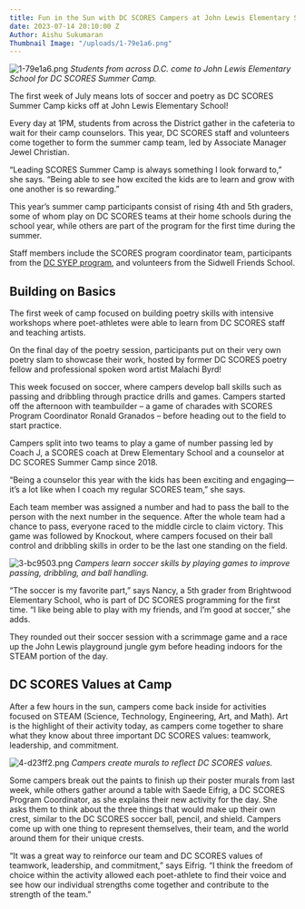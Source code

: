 ```yaml
---
title: Fun in the Sun with DC SCORES Campers at John Lewis Elementary School
date: 2023-07-14 20:10:00 Z
Author: Aishu Sukumaran
Thumbnail Image: "/uploads/1-79e1a6.png"
---
```


![1-79e1a6.png](/uploads/1-79e1a6.png)
*Students from across D.C. come to John Lewis Elementary School for DC SCORES Summer Camp.*










The first week of July means lots of soccer and poetry as DC SCORES Summer Camp kicks off at John Lewis Elementary School! 

Every day at 1PM, students from across the District gather in the cafeteria to wait for their camp counselors. This year, DC SCORES staff and volunteers come together to form the summer camp team, led by Associate Manager Jewel Christian.

“Leading SCORES Summer Camp is always something I look forward to,” she says. “Being able to see how excited the kids are to learn and grow with one another is so rewarding.”

This year’s summer camp participants consist of rising 4th and 5th graders, some of whom play on DC SCORES teams at their home schools during the school year, while others are part of the program for the first time during the summer.

Staff members include the SCORES program coordinator team, participants from the [DC SYEP program](https://summerjobs.dc.gov/), and volunteers from the Sidwell Friends School.

## Building on Basics

The first week of camp focused on building poetry skills with intensive workshops where poet-athletes were able to learn from DC SCORES staff and teaching artists.

On the final day of the poetry session, participants put on their very own poetry slam to showcase their work, hosted by former DC SCORES poetry fellow and professional spoken word artist Malachi Byrd!

This week focused on soccer, where campers develop ball skills such as passing and dribbling through practice drills and games. Campers started off the afternoon with teambuilder – a game of charades with SCORES Program Coordinator Ronald Granados – before heading out to the field to start practice. 

Campers split into two teams to play a game of number passing led by Coach J, a SCORES coach at Drew Elementary School and a counselor at DC SCORES Summer Camp since 2018.

“Being a counselor this year with the kids has been exciting and engaging—it’s a lot like when I coach my regular SCORES team,” she says.

Each team member was assigned a number and had to pass the ball to the person with the next number in the sequence. After the whole team had a chance to pass, everyone raced to the middle circle to claim victory. This game was followed by Knockout, where campers focused on their ball control and dribbling skills in order to be the last one standing on the field. 

![3-bc9503.png](/uploads/3-bc9503.png)
*Campers learn soccer skills by playing games to improve passing, dribbling, and ball handling.*

“The soccer is my favorite part,” says Nancy, a 5th grader from Brightwood Elementary School, who is part of DC SCORES programming for the first time. “I like being able to play with my friends, and I’m good at soccer,” she adds.

They rounded out their soccer session with a scrimmage game and a race up the John Lewis playground jungle gym before heading indoors for the STEAM portion of the day. 

## DC SCORES Values at Camp

After a few hours in the sun, campers come back inside for activities focused on STEAM (Science, Technology, Engineering, Art, and Math). Art is the highlight of their activity today, as campers come together to share what they know about three important DC SCORES values: teamwork, leadership, and commitment. 

![4-d23ff2.png](/uploads/4-d23ff2.png)
*Campers create murals to reflect DC SCORES values.*

Some campers break out the paints to finish up their poster murals from last week, while others gather around a table with Saede Eifrig, a DC SCORES Program Coordinator, as she explains their new activity for the day. She asks them to think about the three things that would make up their own crest, similar to the DC SCORES soccer ball, pencil, and shield. Campers come up with one thing to represent themselves, their team, and the world around them for their unique crests. 

“It was a great way to reinforce our team and DC SCORES values of teamwork, leadership, and commitment,” says Eifrig. “I think the freedom of choice within the activity allowed each poet-athlete to find their voice and see how our individual strengths come together and contribute to the strength of the team.”